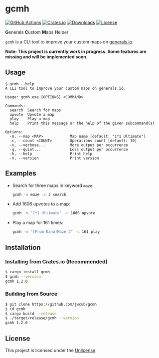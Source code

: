 # gcmh

[![GitHub Actions](https://img.shields.io/github/actions/workflow/status/jwcub/gcmh/rust.yml)](https://github.com/jwcub/gcmh/actions)
[![Crates.io](https://img.shields.io/crates/v/gcmh)](https://crates.io/crates/gcmh)
[![Downloads](https://img.shields.io/crates/d/gcmh)](https://crates.io/crates/gcmh)
[![License](https://img.shields.io/github/license/jwcub/gcmh)](https://github.com/jwcub/gcmh/blob/main/LICENSE)

**G**enerals **C**ustom **M**aps **H**elper

`gcmh` is a CLI tool to improve your custom maps on [generals.io](https://generals.io).

**Note: This project is currently work in progress. Some features are missing and will be implemented soon.**

## Usage

```plaintext
$ gcmh --help
A CLI tool to improve your custom maps on generals.io.

Usage: gcmh.exe [OPTIONS] <COMMAND>

Commands:
  search  Search for maps
  upvote  Upvote a map
  play    Play a map
  help    Print this message or the help of the given subcommand(s)

Options:
  -m, --map <MAP>            Map name [default: "1*1 Ultimate"]
  -c, --count <COUNT>        Operations count [default: 10]
  -v, --verbose...           More output per occurrence
  -q, --quiet...             Less output per occurrence
  -h, --help                 Print help
  -V, --version              Print version
```

## Examples

- Search for three maps in keyword `maze`:

    ```sh
    gcmh -m maze -c 3 search
    ```

- Add 1606 upvotes to a map:

    ```sh
    gcmh -m "1*1 Ultimate" -c 1606 upvote
    ```

- Play a map for 161 times:

    ```sh
    gcmh -m "[From Kana]Maze 2" -c 161 play
    ```

## Installation

### Installing from Crates.io (Recommended)

```sh
$ cargo install gcmh
$ gcmh --version
gcmh 1.2.0
```

### Building from Source

```sh
$ git clone https://github.com/jwcub/gcmh
$ cd gcmh
$ cargo build --release
$ ./target/release/gcmh --version
gcmh 1.2.0
```

## License

This project is licensed under the [Unlicense](https://github.com/jwcub/gcmh/blob/main/LICENSE).
